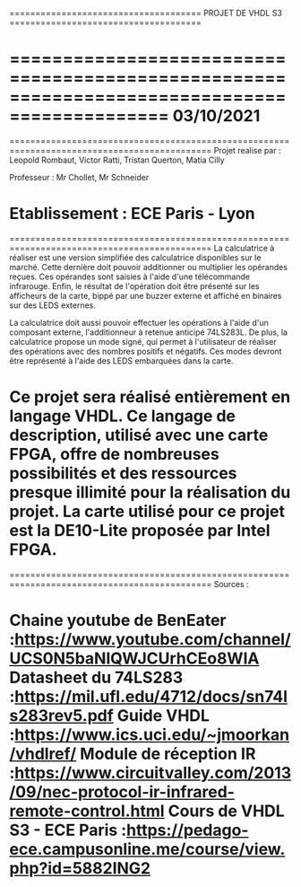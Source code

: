 ===================================== PROJET DE VHDL S3 =====================================


=============================================================================================
03/10/2021
=============================================================================================


=============================================================================================
Projet realise par : Leopold Rombaut, Victor Ratti, Tristan Querton, Matia Cilly

Professeur : Mr Chollet, Mr Schneider

Etablissement : ECE Paris - Lyon
=============================================================================================


=============================================================================================
La calculatrice à réaliser est une version simplifiée des calculatrice disponibles sur le marché. Cette dernière doit pouvoir additionner ou multiplier les opérandes reçues. Ces opérandes sont saisies à l'aide d'une télécommande infrarouge. Enfin, le résultat de l'opération doit être présenté sur les afficheurs de la carte, bippé par une buzzer externe et affiché en binaires sur des LEDS externes.

La calculatrice doit aussi pouvoir effectuer les opérations à l'aide d'un composant externe, l'additionneur à retenue anticipé 74LS283L. De plus, la calculatrice propose un mode signé, qui permet à l'utilisateur de réaliser des opérations avec des nombres positifs et négatifs. Ces modes devront être représenté à l'aide des LEDS embarquées dans la carte.

Ce projet sera réalisé entièrement en langage VHDL. Ce langage de description, utilisé avec une carte FPGA, offre de nombreuses possibilités et des ressources presque illimité pour la réalisation du projet. La carte utilisé pour ce projet est la DE10-Lite proposée par Intel FPGA.
=============================================================================================


=============================================================================================
Sources : 

Chaine youtube de BenEater :https://www.youtube.com/channel/UCS0N5baNlQWJCUrhCEo8WlA
Datasheet du 74LS283 :https://mil.ufl.edu/4712/docs/sn74ls283rev5.pdf
Guide VHDL :https://www.ics.uci.edu/~jmoorkan/vhdlref/
Module de réception IR :https://www.circuitvalley.com/2013/09/nec-protocol-ir-infrared-remote-control.html
Cours de VHDL S3 - ECE Paris :https://pedago-ece.campusonline.me/course/view.php?id=5882ING2 
=============================================================================================
